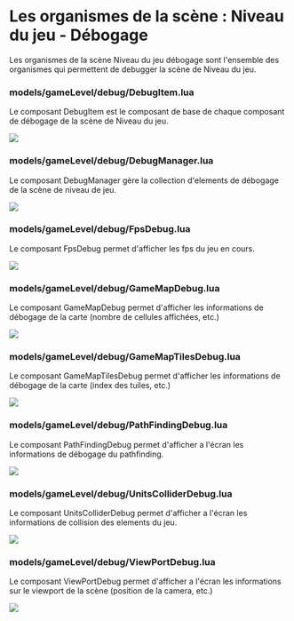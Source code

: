 # Les organismes de la scène : Niveau du jeu - Débogage

Les organismes de la scène Niveau du jeu débogage sont l'ensemble des organismes qui permettent de debugger la scène
de Niveau du jeu.

### models/gameLevel/debug/DebugItem.lua

Le composant DebugItem est le composant de base de chaque composant de débogage de la scène de Niveau du jeu.

<img src="./debug-item.svg">

### models/gameLevel/debug/DebugManager.lua

Le composant DebugManager gère la collection d'elements de débogage de la scène de niveau de jeu.

<img src="./debug-manager.svg">

### models/gameLevel/debug/FpsDebug.lua

Le composant FpsDebug permet d'afficher les fps du jeu en cours.

<img src="./fps-debug.svg">

### models/gameLevel/debug/GameMapDebug.lua

Le composant GameMapDebug permet d'afficher les informations de débogage de la carte (nombre de cellules affichées,
etc.)

<img src="./game-map-debug.svg">

### models/gameLevel/debug/GameMapTilesDebug.lua

Le composant GameMapTilesDebug permet d'afficher les informations de débogage de la carte (index des tuiles, etc.)

<img src="./game-map-tiles-debug.svg">

### models/gameLevel/debug/PathFindingDebug.lua

Le composant PathFindingDebug permet d'afficher a l'écran les informations de débogage du pathfinding.

<img src="./path-finding-debug.svg">

### models/gameLevel/debug/UnitsColliderDebug.lua

Le composant UnitsColliderDebug permet d'afficher a l'écran les informations de collision des elements du jeu.

<img src="./units-collider-debug.svg">

### models/gameLevel/debug/ViewPortDebug.lua

Le composant ViewPortDebug permet d'afficher a l'écran les informations sur le viewport de la scène (position de la
camera, etc.)

<img src="./viewport-debug.svg">
